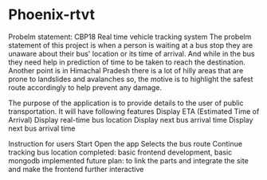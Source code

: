 # Phoenix-rtvt
Probelm statement: CBP18 Real time vehicle tracking system
The probelm statement of this project is when a person is waiting at a bus stop they are unaware about their bus' location or its time of arrival.
And while in the bus they need help in prediction of time to be taken to reach the destination.
Another point is in Himachal Pradesh there is a lot of hilly areas that are prone to landslides and avalanches so, the motive is to highlight the safest route accordingly to help prevent any damage.

The purpose of the application is to provide details to the user of public transportation.
It will have following features
Display ETA (Estimated Time of Arrival)
Display real-time bus location
Display next bus arrival time
Display next bus arrival time

Instruction for users
Start
Open the app
Selects the bus route
Continue tracking bus location
completed: basic frontend development, basic mongodb implemented
future plan: to link the parts and integrate the site and make the frontend further interactive
